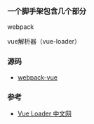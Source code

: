 ### 一个脚手架包含几个部分

webpack

vue解析器（vue-loader）

### 源码
- [webpack-vue](https://github.com/XingGuoZM/blog/tree/master/%E5%89%8D%E7%AB%AF%E5%B7%A5%E7%A8%8B%E5%8C%96/webpack-vue)

### 参考
- [Vue Loader 中文网](https://vue-loader.vuejs.org/zh/)